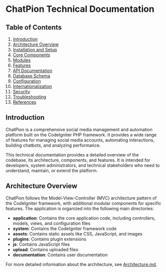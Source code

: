 # ChatPion Technical Documentation

## Table of Contents

1. [Introduction](#introduction)
2. [Architecture Overview](#architecture-overview)
3. [Installation and Setup](#installation-and-setup)
4. [Core Components](#core-components)
5. [Modules](#modules)
6. [Features](#features)
7. [API Documentation](#api-documentation)
8. [Database Schema](#database-schema)
9. [Configuration](#configuration)
10. [Internationalization](#internationalization)
11. [Security](#security)
12. [Troubleshooting](#troubleshooting)
13. [References](#references)

## Introduction

ChatPion is a comprehensive social media management and automation platform built on the CodeIgniter PHP framework. It provides a wide range of features for managing social media accounts, automating interactions, building chatbots, and analyzing performance.

This technical documentation provides a detailed overview of the codebase, its architecture, components, and features. It is intended for developers, system administrators, and technical stakeholders who need to understand, maintain, or extend the platform.

## Architecture Overview

ChatPion follows the Model-View-Controller (MVC) architecture pattern of the CodeIgniter framework, with additional modular components for specific features. The application is organized into the following main directories:

- **application**: Contains the core application code, including controllers, models, views, and configuration files
- **system**: Contains the CodeIgniter framework code
- **assets**: Contains static assets like CSS, JavaScript, and images
- **plugins**: Contains plugin extensions
- **js**: Contains JavaScript files
- **upload**: Contains uploaded files
- **documentation**: Contains user documentation

For more detailed information about the architecture, see [Architecture.md](Architecture.md).